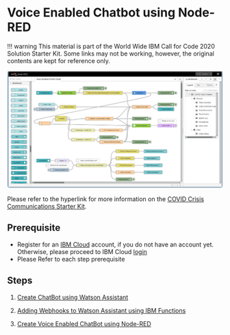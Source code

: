 # Voice Enabled Chatbot using Node-RED

!!! warning 
    This material is part of the World Wide IBM Call for Code 2020 Solution Starter Kit.  Some links may not be working, however, the original contents are kept for reference only.


![Node RED](docs/Solution-Starter-Kit-Communication-2020/node-red/images/Node-RED-COVIDChatBot-flow.png)

Please refer to the hyperlink for more information on the [COVID Crisis Communications Starter Kit](docs/Solution-Starter-Kit-Communication-2020/README.md).

## Prerequisite

- Register for an [IBM Cloud](https://cloud.ibm.com/registration) account, if you do not have an account yet. Otherwise, please proceed to IBM Cloud [login](https://cloud.ibm.com/login)
- Please Refer to each step prerequisite

## Steps
    
1. [Create ChatBot using Watson Assistant](./Solution-Starter-Kit-Communication-2020/assistant/README.md)
    
2. [Adding Webhooks to Watson Assistant using IBM Functions](Solution-Starter-Kit-Communication-2020/webhook/README.md)

3. [Create Voice Enabled ChatBot using Node-RED](Solution-Starter-Kit-Communication-2020/node-red/README.md)